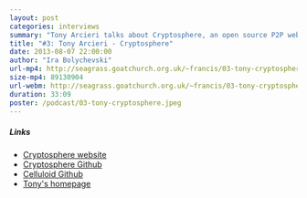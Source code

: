 ```yaml
---
layout: post
categories: interviews
summary: "Tony Arcieri talks about Cryptosphere, an open source P2P web application platform. In the process he describes how this can give more privacy and governance control to users of all kinds of network applications."
title: "#3: Tony Arcieri - Cryptosphere"
date: 2013-08-07 22:00:00
author: "Ira Bolychevski"
url-mp4: http://seagrass.goatchurch.org.uk/~francis/03-tony-cryptosphere.mp4
size-mp4: 89130904
url-webm: http://seagrass.goatchurch.org.uk/~francis/03-tony-cryptosphere.webm
duration: 33:09
poster: /podcast/03-tony-cryptosphere.jpeg
---
```


<h5>Links</h5>
<div class="row">
  <div class="span12">
    <ul>
      <li><a href="http://cryptosphere.org/">Cryptosphere website</a></li>
      <li><a href="https://github.com/cryptosphere/cryptosphere">Cryptosphere Github</a></li>
      <li><a href="https://github.com/celluloid/celluloid">Celluloid Github</a></li>
      <li><a href="http://tonyarcieri.com/">Tony's homepage</a></li>
    </ul>
  </div>
</div>


